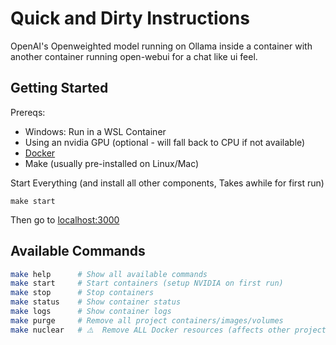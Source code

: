 # Quick and Dirty Instructions

OpenAI's Openweighted model running on Ollama inside a container with another container running open-webui for a chat like ui feel.

## Getting Started

Prereqs:

- Windows: Run in a WSL Container
- Using an nvidia GPU (optional - will fall back to CPU if not available)
- [Docker](https://www.docker.com/products/docker-desktop/)
- Make (usually pre-installed on Linux/Mac)

Start Everything (and install all other components, Takes awhile for first run)

`make start`

Then go to [localhost:3000](http://localhost:3000)

## Available Commands

```bash
make help      # Show all available commands
make start     # Start containers (setup NVIDIA on first run)
make stop      # Stop containers
make status    # Show container status
make logs      # Show container logs
make purge     # Remove all project containers/images/volumes
make nuclear   # ⚠️  Remove ALL Docker resources (affects other projects)
```
